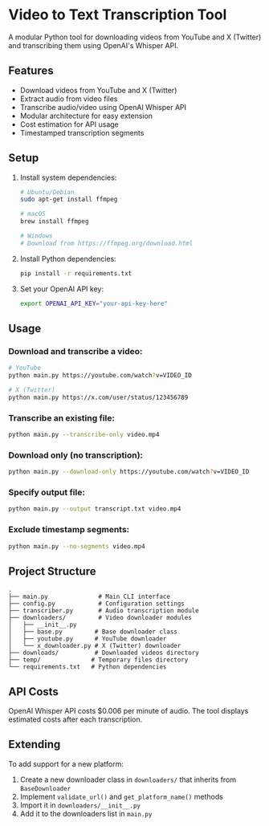 # Video to Text Transcription Tool

A modular Python tool for downloading videos from YouTube and X (Twitter) and transcribing them using OpenAI's Whisper API.

## Features

- Download videos from YouTube and X (Twitter)
- Extract audio from video files
- Transcribe audio/video using OpenAI Whisper API
- Modular architecture for easy extension
- Cost estimation for API usage
- Timestamped transcription segments

## Setup

1. Install system dependencies:
   ```bash
   # Ubuntu/Debian
   sudo apt-get install ffmpeg
   
   # macOS
   brew install ffmpeg
   
   # Windows
   # Download from https://ffmpeg.org/download.html
   ```

2. Install Python dependencies:
   ```bash
   pip install -r requirements.txt
   ```

3. Set your OpenAI API key:
   ```bash
   export OPENAI_API_KEY="your-api-key-here"
   ```

## Usage

### Download and transcribe a video:
```bash
# YouTube
python main.py https://youtube.com/watch?v=VIDEO_ID

# X (Twitter)
python main.py https://x.com/user/status/123456789
```

### Transcribe an existing file:
```bash
python main.py --transcribe-only video.mp4
```

### Download only (no transcription):
```bash
python main.py --download-only https://youtube.com/watch?v=VIDEO_ID
```

### Specify output file:
```bash
python main.py --output transcript.txt video.mp4
```

### Exclude timestamp segments:
```bash
python main.py --no-segments video.mp4
```

## Project Structure

```
.
├── main.py              # Main CLI interface
├── config.py            # Configuration settings
├── transcriber.py       # Audio transcription module
├── downloaders/         # Video downloader modules
│   ├── __init__.py
│   ├── base.py         # Base downloader class
│   ├── youtube.py      # YouTube downloader
│   └── x_downloader.py # X (Twitter) downloader
├── downloads/          # Downloaded videos directory
├── temp/              # Temporary files directory
└── requirements.txt   # Python dependencies
```

## API Costs

OpenAI Whisper API costs $0.006 per minute of audio. The tool displays estimated costs after each transcription.

## Extending

To add support for a new platform:

1. Create a new downloader class in `downloaders/` that inherits from `BaseDownloader`
2. Implement `validate_url()` and `get_platform_name()` methods
3. Import it in `downloaders/__init__.py`
4. Add it to the downloaders list in `main.py`